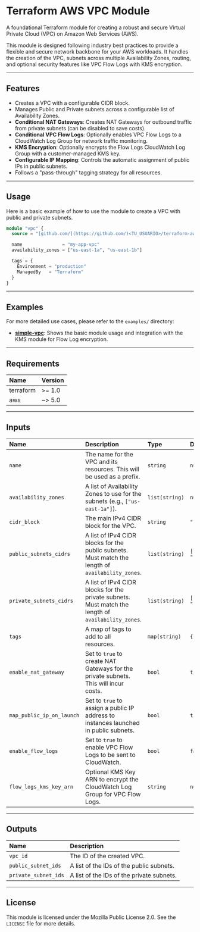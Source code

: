# Terraform AWS VPC Module

A foundational Terraform module for creating a robust and secure Virtual Private Cloud (VPC) on Amazon Web Services (AWS).

This module is designed following industry best practices to provide a flexible and secure network backbone for your AWS workloads. It handles the creation of the VPC, subnets across multiple Availability Zones, routing, and optional security features like VPC Flow Logs with KMS encryption.

---
## Features

- Creates a VPC with a configurable CIDR block.
- Manages Public and Private subnets across a configurable list of Availability Zones.
- **Conditional NAT Gateways**: Creates NAT Gateways for outbound traffic from private subnets (can be disabled to save costs).
- **Conditional VPC Flow Logs**: Optionally enables VPC Flow Logs to a CloudWatch Log Group for network traffic monitoring.
- **KMS Encryption**: Optionally encrypts the Flow Logs CloudWatch Log Group with a customer-managed KMS key.
- **Configurable IP Mapping**: Controls the automatic assignment of public IPs in public subnets.
- Follows a "pass-through" tagging strategy for all resources.



---
## Usage

Here is a basic example of how to use the module to create a VPC with public and private subnets.

```terraform
module "vpc" {
  source = "[github.com/](https://github.com/)<TU_USUARIO>/terraform-aws-vpc?ref=v1.0.0"

  name               = "my-app-vpc"
  availability_zones = ["us-east-1a", "us-east-1b"]

  tags = {
    Environment = "production"
    ManagedBy   = "Terraform"
  }
}
```

---
## Examples

For more detailed use cases, please refer to the `examples/` directory:

- **[simple-vpc](./examples/simple-vpc)**: Shows the basic module usage and integration with the KMS module for Flow Log encryption.

---
## Requirements

| Name | Version |
| :--- | :--- |
| terraform | >= 1.0 |
| aws | ~> 5.0 |

---
## Inputs

| Name | Description | Type | Default | Required |
| :--- | :--- | :--- | :--- | :---: |
| `name` | The name for the VPC and its resources. This will be used as a prefix. | `string` | `null` | yes |
| `availability_zones` | A list of Availability Zones to use for the subnets (e.g., `["us-east-1a"]`). | `list(string)` | `null` | yes |
| `cidr_block` | The main IPv4 CIDR block for the VPC. | `string` | `"10.0.0.0/16"` | no |
| `public_subnets_cidrs` | A list of IPv4 CIDR blocks for the public subnets. Must match the length of `availability_zones`. | `list(string)` | `["10.0.1.0/24", "10.0.2.0/24"]` | no |
| `private_subnets_cidrs` | A list of IPv4 CIDR blocks for the private subnets. Must match the length of `availability_zones`. | `list(string)` | `["10.0.101.0/24", "10.0.102.0/24"]` | no |
| `tags` | A map of tags to add to all resources. | `map(string)` | `{}` | no |
| `enable_nat_gateway` | Set to `true` to create NAT Gateways for the private subnets. This will incur costs. | `bool` | `true` | no |
| `map_public_ip_on_launch` | Set to `true` to assign a public IP address to instances launched in public subnets. | `bool` | `true` | no |
| `enable_flow_logs` | Set to `true` to enable VPC Flow Logs to be sent to CloudWatch. | `bool` | `false` | no |
| `flow_logs_kms_key_arn` | Optional KMS Key ARN to encrypt the CloudWatch Log Group for VPC Flow Logs. | `string` | `null` | no |

---
## Outputs

| Name | Description |
| :--- | :--- |
| `vpc_id` | The ID of the created VPC. |
| `public_subnet_ids` | A list of the IDs of the public subnets. |
| `private_subnet_ids` | A list of the IDs of the private subnets. |

---
## License

This module is licensed under the Mozilla Public License 2.0. See the `LICENSE` file for more details.